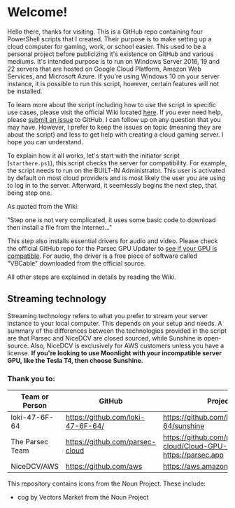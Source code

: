 # Welcome!
Hello there, thanks for visiting. This is a GitHub repo containing four PowerShell scripts that I created. Their purpose is to make setting up a cloud computer for gaming, work, or school easier. This used to be a personal project before publicizing it's existence on GitHub and various mediums. It's intended purpose is to run on Windows Server 2016, 19 and 22 servers that are hosted on Google Cloud Platform, Amazon Web Services, and Microsoft Azure. If you're using Windows 10 on your server instance, it is possible to run this script, however, certain features will not be installed.

To learn more about the script including how to use the script in specific use cases, please visit the official Wiki located [here](https://github.com/chocolatemoo53/cloudopenstream/wiki). If you ever need help, please [submit an issue](https://github.com/chocolatemoo53/cloudopenstream/issues) to GitHub. I can follow up on any question that you may have. However, I prefer to keep the issues on topic (meaning they are about the script) and less to get help with creating a cloud gaming server. I hope you can understand. 

To explain how it all works, let's start with the initiator script (`starthere.ps1`), this script checks the server for compatibility. For example, the script needs to run on the BUILT-IN Administrator. This user is activated by default on most cloud providers and is most likely the user you are using to log in to the server. Afterward, it seemlessly begins the next step, that being step one. 

As quoted from the Wiki:

"Step one is not very complicated, it uses some basic code to download then install a file from the internet..."

This step also installs essential drivers for audio and video. Please check the official GitHub repo for the Parsec GPU Updater to [see if your GPU is compatible](https://github.com/parsec-cloud/Cloud-GPU-Updater). For audio, the driver is a free piece of software called "VBCable" downloaded from the official source. 

All other steps are explained in details by reading the Wiki. 

## Streaming technology
Streaming technology refers to what you prefer to stream your server instance to your local computer. This depends on your setup and needs. A summary of the differences between the technologies provided in the script are that Parsec and NiceDCV are closed sourced, while Sunshine is open-source. Also, NiceDCV is exclusively for AWS customers unless you have a license. **If you're looking to use Moonlight with your incompatible server GPU, like the Tesla T4, then choose Sunshine.**

### Thank you to: 
| Team or Person  | GitHub                            | Project                                                                |
|-----------------|-----------------------------------|------------------------------------------------------------------------|
| loki-47-6F-64   | https://github.com/loki-47-6F-64/ | https://github.com/loki-47-6F-64/sunshine                              |
| The Parsec Team | https://github.com/parsec-cloud   | https://github.com/parsec-cloud/Cloud-GPU-Updater / https://parsec.app |
| NiceDCV/AWS     | https://github.com/aws            | https://aws.amazon.com/hpc/dcv/                                        |

This repository contains icons from the Noun Project. These include: 
- cog by Vectors Market from the Noun Project
